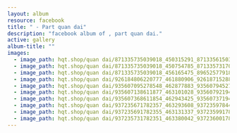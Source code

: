 ```yaml
---
layout: album
resource: facebook
title: " - Part quan dai"
description: "facebook album of , part quan dai."
active: gallery
album-title: ""
images:
  - image_path: hqt.shop/quan dai/871335735039018_450315291_871335615039030_3312950755207757145_n.jpg
  - image_path: hqt.shop/quan dai/871335735039018_450754785_871335731705685_4833063093230862408_n.jpg
  - image_path: hqt.shop/quan dai/871335735039018_456165475_896525779186680_8264890684689353184_n.jpg
  - image_path: hqt.shop/quan dai/926184806220777_461880906_926187152887209_2931119079447453406_n.jpg
  - image_path: hqt.shop/quan dai/935607095278548_462877883_935607945278463_7949128456716261150_n.jpg
  - image_path: hqt.shop/quan dai/935607138611877_463101028_935607921945132_5026973789084267244_n.jpg
  - image_path: hqt.shop/quan dai/935607368611854_462943425_935607371945187_6706815776076449556_n.jpg
  - image_path: hqt.shop/quan dai/937235671782357_463293608_937235978448993_2016024562283281234_n.jpg
  - image_path: hqt.shop/quan dai/937235691782355_463131337_937235991782325_5273975593710408382_n.jpg
  - image_path: hqt.shop/quan dai/937235731782351_463380042_937236001782324_2842114853026378786_n.jpg
---
```

